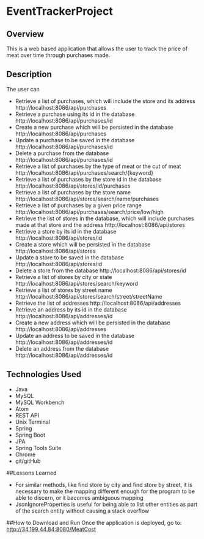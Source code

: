 # EventTrackerProject

## Overview

This is a web based application that allows the user to track the price of meat over time through purchases made.

## Description
The user can
  * Retrieve a list of purchases, which will include the store and its address
    http://localhost:8086/api/purchases
  * Retrieve a purchase using its id in the database
    http://localhost:8086/api/purchases/id
  * Create a new purchase which will be persisted in the database
    http://localhost:8086/api/purchases
  * Update a purchase to be saved in the database
    http://localhost:8086/api/purchases/id
  * Delete a purchase from the database
    http://localhost:8086/api/purchases/id
  * Retrieve a list of purchases by the type of meat or the cut of meat
  http://localhost:8086/api/purchases/search/{keyword}
  * Retrieve a list of purchases by the store id in the database
    http://localhost:8086/api/stores/id/purchases
  * Retrieve a list of purchases by the store name
    http://localhost:8086/api/stores/search/name/purchases
  * Retrieve a list of purchases by a given price range
    http://localhost:8086/api/purchases/search/price/low/high
  * Retrieve the list of stores in the database, which will include purchases made at that store and the address
    http://localhost:8086/api/stores
  * Retrieve a store by its id in the database
    http://localhost:8086/api/stores/id
  * Create a store which will be persisted in the database
    http://localhost:8086/api/stores
  * Update a store to be saved in the database
    http://localhost:8086/api/stores/id
  * Delete a store from the database
    http://localhost:8086/api/stores/id
  * Retrieve a list of stores by city or state
    http://localhost:8086/api/stores/search/keyword
  * Retrieve a list of stores by street name
    http://localhost:8086/api/stores/search/street/streetName
  * Retrieve the list of addresses
    http://localhost:8086/api/addresses
  * Retrieve an address by its id in the database
    http://localhost:8086/api/addresses/id
  * Create a new address which will be persisted in the database
    http://localhost:8086/api/addresses
  * Update an address to be saved in the database
    http://localhost:8086/api/addresses/id
  * Delete an address from the database
    http://localhost:8086/api/addresses/id


## Technologies Used
  * Java
  * MySQL
  * MySQL Workbench
  * Atom
  * REST API
  * Unix Terminal
  * Spring
  * Spring Boot
  * JPA
  * Spring Tools Suite
  * Chrome
  * git/gitHub


##Lessons Learned
  * For similar methods, like find store by city and find store by street, it is necessary to make the mapping different enough for the program to be able to discern, or it becomes ambiguous mapping
  * JsonIgnoreProperties is useful for being able to list other entities as part of the search entity without causing a stack overflow

##How to Download and Run
  Once the application is deployed, go to:
  http://34.199.44.84:8080/MeatCost
